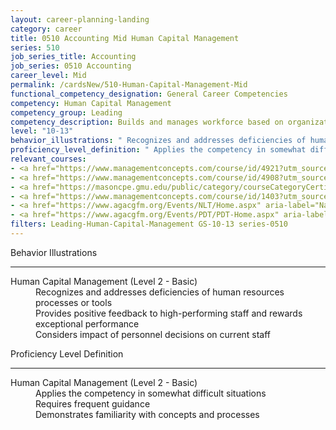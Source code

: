 ```yaml
---
layout: career-planning-landing
category: career
title: 0510 Accounting Mid Human Capital Management
series: 510
job_series_title: Accounting
job_series: 0510 Accounting
career_level: Mid
permalink: /cardsNew/510-Human-Capital-Management-Mid
functional_competency_designation: General Career Competencies
competency: Human Capital Management
competency_group: Leading
competency_description: Builds and manages workforce based on organizational goals, budget considerations, and staffing needs; ensures that employees are appropriately recruited, selected, appraised, and rewarded; takes action to address performance problems; manages a multi-sector workforce and a variety of work situations
level: "10-13"
behavior_illustrations: " Recognizes and addresses deficiencies of human resources processes or tools  Provides positive feedback to high-performing staff and rewards exceptional performance  Considers impact of personnel decisions on current staff"
proficiency_level_definition: " Applies the competency in somewhat difficult situations  Requires frequent guidance  Demonstrates familiarity with concepts and processes"
relevant_courses: 
- <a href="https://www.managementconcepts.com/course/id/4921?utm_source=CFOportal&utm_medium=listing&utm_campaign=CFOTTEP&utm_id=23FM" aria-label="Federal Talent Acquisition - https://www.managementconcepts.com/course/id/4921?utm_source=CFOportal&utm_medium=listing&utm_campaign=CFOTTEP&utm_id=23FM">Federal Talent Acquisition</a>, Management Concepts
- <a href="https://www.managementconcepts.com/course/id/4908?utm_source=CFOportal&utm_medium=listing&utm_campaign=CFOTTEP&utm_id=23FM" aria-label="HR Boot Camp - https://www.managementconcepts.com/course/id/4908?utm_source=CFOportal&utm_medium=listing&utm_campaign=CFOTTEP&utm_id=23FM">HR Boot Camp</a>, Management Concepts
- <a href="https://masoncpe.gmu.edu/public/category/courseCategoryCertificateProfile.do?method=load&certificateId=78345" aria-label="HRM 0100 Human Resource Management Certificate Course - SHRM Certification Preparation - https://masoncpe.gmu.edu/public/category/courseCategoryCertificateProfile.do?method=load&certificateId=78345">HRM 0100 Human Resource Management Certificate Course - SHRM Certification Preparation</a>, George Mason University
- <a href="https://www.managementconcepts.com/course/id/1403?utm_source=CFOportal&utm_medium=listing&utm_campaign=CFOTTEP&utm_id=23FM" aria-label="Managing Contracting Organizations - https://www.managementconcepts.com/course/id/1403?utm_source=CFOportal&utm_medium=listing&utm_campaign=CFOTTEP&utm_id=23FM">Managing Contracting Organizations</a>, Management Concepts
- <a href="https://www.agacgfm.org/Events/NLT/Home.aspx" aria-label="National Leadership Training (NLT) - multi-competency training - https://www.agacgfm.org/Events/NLT/Home.aspx">National Leadership Training (NLT) - multi-competency training</a>, AGA
- <a href="https://www.agacgfm.org/Events/PDT/PDT-Home.aspx" aria-label="Professional Development Training (PDT) - multi-competency training - https://www.agacgfm.org/Events/PDT/PDT-Home.aspx">Professional Development Training (PDT) - multi-competency training</a>, AGA
filters: Leading-Human-Capital-Management GS-10-13 series-0510
---
```


<div class="desktop:grid-col-6 margin-y-3">
  <div class="border-top-2 bg-white padding-3 shadow-5 height-full members-hover border-1px button-border border-top-blue radius-lg">
    <p class="text-bold label-color font-size-21">Behavior Illustrations</p>
    <hr class="hr-green"/>
    <dl class="text-base card-content-color"><dt>Human Capital Management (Level 2 - Basic)</dt><dd>Recognizes and addresses deficiencies of human resources processes or tools </dd><dd>Provides positive feedback to high-performing staff and rewards exceptional performance </dd><dd>Considers impact of personnel decisions on current staff</dd></dl>
  </div>
</div>
<div class="desktop:grid-col-6 margin-y-3">
  <div class="border-top-2 bg-white padding-3 shadow-5 height-full members-hover border-1px button-border border-top-blue radius-lg">
    <p class="text-bold label-color font-size-21">Proficiency Level Definition</p>
     <hr class="hr-green"/>
    <dl class="text-base card-content-color"><dt>Human Capital Management (Level 2 - Basic)</dt><dd>Applies the competency in somewhat difficult situations </dd><dd>Requires frequent guidance </dd><dd>Demonstrates familiarity with concepts and processes</dd></dl>
  </div>
</div>